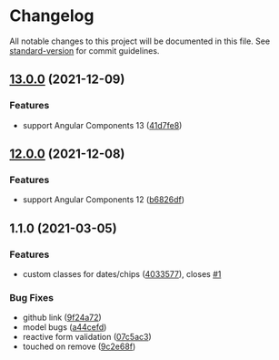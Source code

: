 # Changelog

All notable changes to this project will be documented in this file. See [standard-version](https://github.com/conventional-changelog/standard-version) for commit guidelines.

## [13.0.0](https://github.com/lekhmanrus/ngx-multiple-dates/compare/v12.0.0...v13.0.0) (2021-12-09)


### Features

* support Angular Components 13 ([41d7fe8](https://github.com/lekhmanrus/ngx-multiple-dates/commit/41d7fe8e73e3317583acce6b7f51fed089440f57))

## [12.0.0](https://github.com/lekhmanrus/ngx-multiple-dates/compare/v1.1.0...v12.0.0) (2021-12-08)


### Features

* support Angular Components 12 ([b6826df](https://github.com/lekhmanrus/ngx-multiple-dates/commit/b6826df9225e4649c78abc3aa288a9a1b5507c55))

## 1.1.0 (2021-03-05)


### Features

* custom classes for dates/chips ([4033577](https://github.com/lekhmanrus/ngx-multiple-dates/commit/4033577fa2705c3ac6c6375577ce35c62ae887f8)), closes [#1](https://github.com/lekhmanrus/ngx-multiple-dates/issues/1)


### Bug Fixes

* github link ([9f24a72](https://github.com/lekhmanrus/ngx-multiple-dates/commit/9f24a72212571c5f5d8ba8691d89693b69305672))
* model bugs ([a44cefd](https://github.com/lekhmanrus/ngx-multiple-dates/commit/a44cefd59a9781d36313dcd76d725db802e4d0e7))
* reactive form validation ([07c5ac3](https://github.com/lekhmanrus/ngx-multiple-dates/commit/07c5ac3ab181aea2364150db30335319d7175578))
* touched on remove ([9c2e68f](https://github.com/lekhmanrus/ngx-multiple-dates/commit/9c2e68f9e74becdd097a6ea4734d247fce2e9f18))
